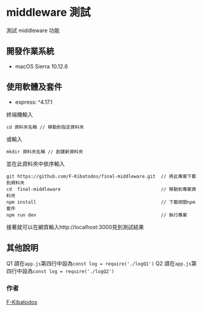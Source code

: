 # middleware 測試

測試 middleware 功能

## 開發作業系統

- macOS Sierra 10.12.6

## 使用軟體及套件

- express: ^4.17.1

終端機輸入

```
cd 資料夾名稱 // 移動到指定資料夾
```

或輸入

```
mkdir 資料夾名稱 // 創建新資料夾
```

並在此資料夾中依序輸入

```
git https://github.com/F-Kibatodos/final-middleware.git  // 將此專案下載到資料夾
cd  final-middleware                                     // 移動到專案資料夾
npm install                                              // 下載相關npm套件
npm run dev                                              // 執行專案
```

接著就可以在網頁輸入http://localhost:3000見到測試結果

## 其他說明

Q1 請在`app.js`第四行中設為`const log = require('./logQ1')`
Q2 請在`app.js`第四行中設為`const log = require('./logQ2')`

### 作者

[F-Kibatodos](https://github.com/F-Kibatodos)
